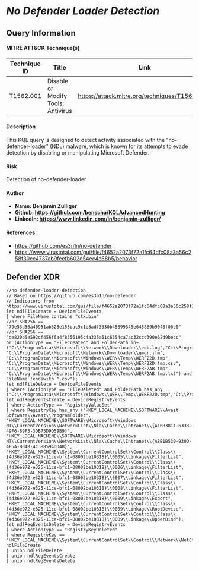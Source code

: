 # *No Defender Loader Detection*

## Query Information

#### MITRE ATT&CK Technique(s)

| Technique ID | Title    | Link    |
| ---  | --- | --- |
| T1562.001 | Disable or Modify Tools: Antivirus | https://attack.mitre.org/techniques/T1562/001/ |

#### Description
This KQL query is designed to detect activity associated with the "no-defender-loader" (NDL) malware, which is known for its attempts to evade detection by disabling or manipulating Microsoft Defender.

#### Risk
Detection of no-defender-loader

#### Author <Optional>
- **Name: Benjamin Zulliger**
- **Github: https://github.com/benscha/KQLAdvancedHunting**
- **LinkedIn: https://www.linkedin.com/in/benjamin-zulliger/**

#### References
- https://github.com/es3n1n/no-defender
- https://www.virustotal.com/gui/file/f4652a2073f72a1fc64dfc08a3a56c258f30cc4737ab9feefb602d54ec4c68b5/behavior


## Defender XDR
```KQL
//no-defender-loader-detection
// Based on https://github.com/es3n1n/no-defender
// Indicators from https://www.virustotal.com/gui/file/f4652a2073f72a1fc64dfc08a3a56c258f30cc4737ab9feefb602d54ec4c68b5/behavior
let ndlFileCreate = DeviceFileEvents
| where FileName contains "ctx.bin"
//or SHA256 == "79e53d36a40951ab328e153bac9c1e3adf3330b45899345e645889b9046f06e0"
//or SHA256 == "de820b5e592cf456f6a4f8356195c4a335a51c6354ca7ac32ccd390e62d9becc"
or (ActionType == "FileCreated" and FolderPath in~ ("C:\\ProgramData\\Microsoft\\Network\\Downloader\\edb.log","C:\\ProgramData\\Microsoft\\Network\\Downloader\\qmgr.db", "C:\\ProgramData\\Microsoft\\Network\\Downloader\\qmgr.jfm", "C:\\ProgramData\\Microsoft\\Windows\\WER\\Temp\\WERF22D.tmp", "C:\\ProgramData\\Microsoft\\Windows\\WER\\Temp\\WERF22D.tmp.csv", "C:\\ProgramData\\Microsoft\\Windows\\WER\\Temp\\WERF2AB.tmp", "C:\\ProgramData\\Microsoft\\Windows\\WER\\Temp\\WERF2AB.tmp.txt") and FileName !endswith ".csv");
let ndlFileDelete = DeviceFileEvents 
| where (ActionType == "FileDeleted" and FolderPath has_any ("C:\\ProgramData\\Microsoft\\Windows\\WER\\Temp\\WERF22D.tmp","C:\\ProgramData\\Microsoft\\Windows\\WER\\Temp\\WERF2AB.tmp"));
let ndlRegEventsCreate = DeviceRegistryEvents
| where ActionType == "RegistryValueSet"
| where RegistryKey has_any ("HKEY_LOCAL_MACHINE\\SOFTWARE\\Avast Software\\Avast\\ProgramFolder",  "HKEY_LOCAL_MACHINE\\SOFTWARE\\Microsoft\\Windows NT\\CurrentVersion\\NetworkList\\Nla\\Cache\\Intranet\\{A16B3811-6333-49F6-89F3-3DB75D9D59B9}",  "HKEY_LOCAL_MACHINE\\SOFTWARE\\Microsoft\\Windows NT\\CurrentVersion\\NetworkList\\Nla\\Cache\\Intranet\\{A8B1B530-930D-4F5A-B04B-4C388594DD4B}",  "HKEY_LOCAL_MACHINE\\System\\CurrentControlSet\\Control\\Class\\{4d36e972-e325-11ce-bfc1-08002be10318}\\0005\\Linkage\\FilterList",  "HKEY_LOCAL_MACHINE\\System\\CurrentControlSet\\Control\\Class\\{4d36e972-e325-11ce-bfc1-08002be10318}\\0006\\Linkage\\FilterList",  "HKEY_LOCAL_MACHINE\\System\\CurrentControlSet\\Control\\Class\\{4d36e972-e325-11ce-bfc1-08002be10318}\\0007\\Linkage\\FilterList",  "HKEY_LOCAL_MACHINE\\System\\CurrentControlSet\\Control\\Class\\{4d36e972-e325-11ce-bfc1-08002be10318}\\0008\\Linkage\\FilterList",  "HKEY_LOCAL_MACHINE\\System\\CurrentControlSet\\Control\\Class\\{4d36e972-e325-11ce-bfc1-08002be10318}\\0009\\Linkage\\Export",  "HKEY_LOCAL_MACHINE\\System\\CurrentControlSet\\Control\\Class\\{4d36e972-e325-11ce-bfc1-08002be10318}\\0009\\Linkage\\RootDevice",  "HKEY_LOCAL_MACHINE\\System\\CurrentControlSet\\Control\\Class\\{4d36e972-e325-11ce-bfc1-08002be10318}\\0009\\Linkage\\UpperBind");
let ndlRegEventsDelete = DeviceRegistryEvents
| where ActionType == "RegistryKeyDeleted"
| where RegistryKey == "HKEY_LOCAL_MACHINE\\System\\CurrentControlSet\\Control\\Network\\NetCfgLockHolder";
ndlFileCreate
| union ndlFileDelete
| union ndlRegEventsCreate
| union ndlRegEventsDelete
```


